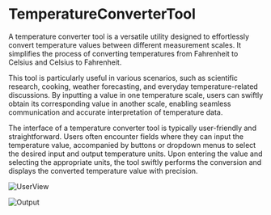 # TemperatureConverterTool
A temperature converter tool is a versatile utility designed to effortlessly convert temperature values between different measurement scales. It simplifies the process of converting temperatures from Fahrenheit to Celsius and Celsius to Fahrenheit.

This tool is particularly useful in various scenarios, such as scientific research, cooking, weather forecasting, and everyday temperature-related discussions. By inputting a value in one temperature scale, users can swiftly obtain its corresponding value in another scale, enabling seamless communication and accurate interpretation of temperature data.

The interface of a temperature converter tool is typically user-friendly and straightforward. Users often encounter fields where they can input the temperature value, accompanied by buttons or dropdown menus to select the desired input and output temperature units. Upon entering the value and selecting the appropriate units, the tool swiftly performs the conversion and displays the converted temperature value with precision.


![UserView](https://github.com/dineshchandra2003/TemperatureConverterTool/assets/99074013/ba518d16-30b5-4eff-a120-8044cc42ff6c)


![Output](https://github.com/dineshchandra2003/TemperatureConverterTool/assets/99074013/4b021e70-e05c-4b79-9a02-3013abcc7911)
